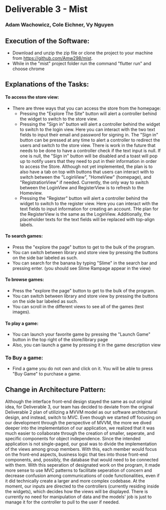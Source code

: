# Deliverable 3 - Mist
### Adam Wachowicz, Cole Eichner, Vy Nguyen

## Execution of the Software:
* Download and unzip the zip file or clone the project to your machine from https://github.com/Amw298/mist.
* While in the "mist" project folder run the command "flutter run" and choose chrome


## Explanations of the Tasks:
#### To access the store view:
* There are three ways that you can access the store from the homepage:
    * Pressing the "Explore The Site" button will alert a controller behind the widget to switch to the store view.
    * Pressing the "Sign in" button will alert a controller behind the widget to switch to the login view. Here you can interact with the two text fields to input their email and password for signing in. The "Sign in" button can be pressed at any time to alert a controller to redirect the users and switch to the store view. There is work in the future that needs to be done to have a controller check if the text input is null. If one is null, the "Sign in" button will be disabled and a toast will pop up to notify users that they need to put in their information in order to access the Store. Although not yet implemented, the plan is to also have a tab on top with buttons that users can interact with to switch between the "LoginView", "HomeView" (homepage), and "RegistrationView" if needed. Currently, the only way to switch between the LoginView and RegisterView is to refresh to the Homeview.
    * Pressing the "Register" button will alert a controller behind the widget to switch to the register view. Here you can interact with the text fields to input information for creating an account. THe plan for the RegisterView is the same as the LoginView. Additionally, the placeholder texts for the text fields will be replaced with top-align labels.

#### To search games:
* Press the "explore the page" button to get to the bulk of the program.
* You can switch between library and store view by pressing the buttons on the side bar labeled as such.
* You can search for the banana by typing "Slime" in the search bar and pressing enter. (you should see Slime Rampage appear in the view)

#### To browse games:
* Press the "explore the page" button to get to the bulk of the program.
* You can switch between library and store view by pressing the buttons on the side bar labeled as such.
* You can scroll in the different views to see all of the games (test images).

#### To play a game:
* You can launch your favorite game by pressing the "Launch Game" button in the top right of the store/library page
* Also, you can launch a game by pressing it in the game description view

### To Buy a game:
* Find a game you do not own and click on it. You will be able to press "Buy Game" to purchase a game.


## Change in Architecture Pattern:
Although the interface front-end design stayed the same as out original idea, for Deliverable 3, our team has decided to deviate from the original Deliverable 2 plan of utilizing a MVVM model as our software architectural design, and instead, switch to MVC. Even though we started off focusing on our development through the perspective of MVVM, the more we dived deeper into the implementation of our application, we realized that it was much easier to collaborate through the creation of smaller, seperate, and specific components for object independence. Since the intended application is not single-paged, our goal was to divide the implementation of the views among group members. With this, each member would focus on the front-end aspects, business logic that ties into those front-end components, and, possibly, the database that would need to be connected with them. With this seperation of designated work on the program, it made more sense to use MVC patterns to facilitate seperation of concern and decrease confusion among communications of code functionalities, even if it did technically create a larger and more complex codebase. At the moment, our inputs are directed to the controllers (currently residing inside the widgets), which decides how the views will be displayed. There is currently no need for manipulation of data and the models' job is just to manage it for the controller to pull to the user if needed.

